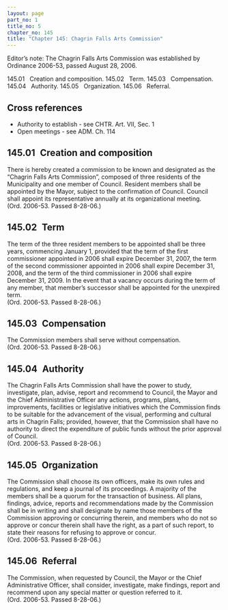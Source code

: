 ```yaml
---
layout: page
part_no: 1
title_no: 5
chapter_no: 145
title: "Chapter 145: Chagrin Falls Arts Commission"
---
```


Editor’s note: The Chagrin Falls Arts Commission was established by
Ordinance 2006-53, passed August 28, 2006.

145.01   Creation and composition.
145.02   Term.
145.03   Compensation.
145.04   Authority.
145.05   Organization.
145.06   Referral.

## Cross references

* Authority to establish - see CHTR. Art. VII, Sec. 1
* Open meetings - see ADM. Ch. 114

## 145.01   Creation and composition

There is hereby created a commission to be known and designated as the
“Chagrin Falls Arts Commission”, composed of three residents of the
Municipality and one member of Council. Resident members shall be appointed by
the Mayor, subject to the confirmation of Council. Council shall appoint its
representative annually at its organizational meeting.  
(Ord. 2006-53. Passed 8-28-06.)

## 145.02   Term

The term of the three resident members to be appointed shall be three years,
commencing January 1, provided that the term of the first commissioner
appointed in 2006 shall expire December 31, 2007, the term of the second
commissioner appointed in 2006 shall expire December 31, 2008, and the term of
the third commissioner in 2006 shall expire December 31, 2009. In the event
that a vacancy occurs during the term of any member, that member’s successor
shall be appointed for the unexpired term.  
(Ord. 2006-53. Passed 8-28-06.)

## 145.03   Compensation

The Commission members shall serve without compensation.  
(Ord. 2006-53. Passed 8-28-06.)

## 145.04   Authority

The Chagrin Falls Arts Commission shall have the power to study,
investigate, plan, advise, report and recommend to Council, the Mayor and the
Chief Administrative Officer any actions, programs, plans, improvements,
facilities or legislative initiatives which the Commission finds to be suitable
for the advancement of the visual, performing and cultural arts in Chagrin
Falls; provided, however, that the Commission shall have no authority to direct
the expenditure of public funds without the prior approval of Council.  
(Ord. 2006-53. Passed 8-28-06.)

## 145.05   Organization

The Commission shall choose its own officers, make its own rules and
regulations, and keep a journal of its proceedings. A majority of the members
shall be a quorum for the transaction of business. All plans, findings,
advice, reports and recommendations made by the Commission shall be in writing
and shall designate by name those members of the Commission approving or
concurring therein, and members who do not so approve or concur therein shall
have the right, as a part of such report, to state their reasons for refusing
to approve or concur.  
(Ord. 2006-53. Passed 8-28-06.)

## 145.06   Referral

The Commission, when requested by Council, the Mayor or the Chief
Administrative Officer, shall consider, investigate, make findings, report and
recommend upon any special matter or question referred to it.   
(Ord. 2006-53. Passed 8-28-06.)
